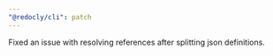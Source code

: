 ```yaml
---
"@redocly/cli": patch
---
```


Fixed an issue with resolving references after splitting json definitions.
